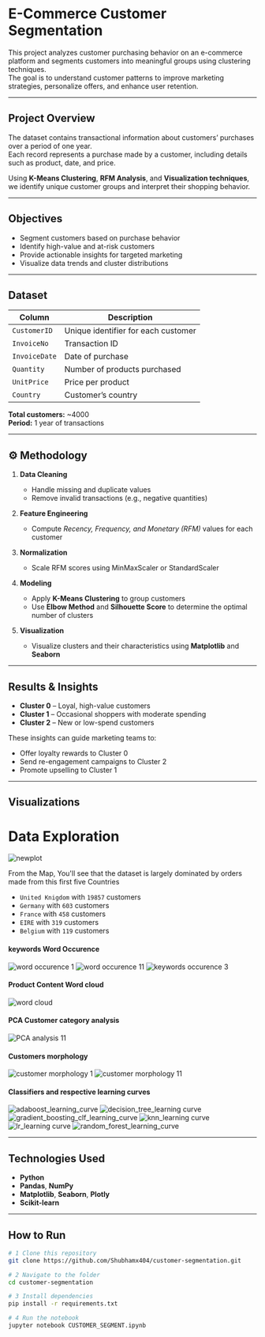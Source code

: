 #  E-Commerce Customer Segmentation

This project analyzes customer purchasing behavior on an e-commerce platform and segments customers into meaningful groups using clustering techniques.  
The goal is to understand customer patterns to improve marketing strategies, personalize offers, and enhance user retention.

---

##  Project Overview

The dataset contains transactional information about customers’ purchases over a period of one year.  
Each record represents a purchase made by a customer, including details such as product, date, and price.

Using **K-Means Clustering**, **RFM Analysis**, and **Visualization techniques**, we identify unique customer groups and interpret their shopping behavior.

---

##  Objectives

- Segment customers based on purchase behavior  
- Identify high-value and at-risk customers  
- Provide actionable insights for targeted marketing  
- Visualize data trends and cluster distributions

---

##  Dataset

| Column | Description |
|--------|--------------|
| `CustomerID` | Unique identifier for each customer |
| `InvoiceNo` | Transaction ID |
| `InvoiceDate` | Date of purchase |
| `Quantity` | Number of products purchased |
| `UnitPrice` | Price per product |
| `Country` | Customer’s country |

 **Total customers:** ~4000  
 **Period:** 1 year of transactions  

---

## ⚙️ Methodology

1. **Data Cleaning**
   - Handle missing and duplicate values  
   - Remove invalid transactions (e.g., negative quantities)

2. **Feature Engineering**
   - Compute *Recency, Frequency, and Monetary (RFM)* values for each customer

3. **Normalization**
   - Scale RFM scores using MinMaxScaler or StandardScaler

4. **Modeling**
   - Apply **K-Means Clustering** to group customers  
   - Use **Elbow Method** and **Silhouette Score** to determine the optimal number of clusters

5. **Visualization**
   - Visualize clusters and their characteristics using **Matplotlib** and **Seaborn**

---

##  Results & Insights

- **Cluster 0** – Loyal, high-value customers  
- **Cluster 1** – Occasional shoppers with moderate spending  
- **Cluster 2** – New or low-spend customers  

These insights can guide marketing teams to:
- Offer loyalty rewards to Cluster 0  
- Send re-engagement campaigns to Cluster 2  
- Promote upselling to Cluster 1  

---

##  Visualizations

# Data Exploration

![newplot](https://user-images.githubusercontent.com/25388109/86505481-152d9980-bdbd-11ea-9d45-5a8292671f31.png)

From the Map, You'll see that the dataset is largely dominated by orders made from this first five Countries

* `United Knigdom` with `19857` customers
* `Germany` with `603` customers
* `France` with `458` customers
* `EIRE` with `319` customers
* `Belgium` with `119` customers



#### keywords Word Occurence 

![word occurence 1](https://user-images.githubusercontent.com/25388109/86505722-4fe50100-bdc0-11ea-9a91-b4f971b594f3.png)
![word occurence 11](https://user-images.githubusercontent.com/25388109/86505724-52475b00-bdc0-11ea-8373-07fef750c573.png)
![keywords occurence 3](https://user-images.githubusercontent.com/25388109/86505803-11037b00-bdc1-11ea-84cc-7bae63eb13e1.png)



#### Product Content Word cloud

![word cloud](https://user-images.githubusercontent.com/25388109/86505858-8ec78680-bdc1-11ea-8fcc-5354a5767830.png)



#### PCA Customer category analysis

![PCA analysis 11](https://user-images.githubusercontent.com/25388109/86505918-18775400-bdc2-11ea-9508-40b33ddc3da9.png)


#### Customers morphology


![customer morphology 1](https://user-images.githubusercontent.com/25388109/86505974-a81d0280-bdc2-11ea-9eb7-cc42b2fe055a.png)
![customer morphology 11](https://user-images.githubusercontent.com/25388109/86505976-ac492000-bdc2-11ea-935b-c59341fecd37.png)



#### Classifiers and respective learning curves


![adaboost_learning_curve](https://user-images.githubusercontent.com/25388109/86506016-1feb2d00-bdc3-11ea-81bc-5ca083bf8916.png)
![decision_tree_learning curve](https://user-images.githubusercontent.com/25388109/86506017-211c5a00-bdc3-11ea-8813-0f0d7f3b2222.png)
![gradient_boosting_clf_learning_curve](https://user-images.githubusercontent.com/25388109/86506018-21b4f080-bdc3-11ea-916e-ee4270d2579b.png)
![knn_learning curve](https://user-images.githubusercontent.com/25388109/86506019-224d8700-bdc3-11ea-992c-e43120a2d454.png)
![lr_learning curve](https://user-images.githubusercontent.com/25388109/86506021-24afe100-bdc3-11ea-87ab-110886ca2f91.png)
![random_forest_learning_curve](https://user-images.githubusercontent.com/25388109/86506022-25487780-bdc3-11ea-88a8-5ba35d71c89f.png)



---

## Technologies Used

- **Python**  
- **Pandas**, **NumPy**  
- **Matplotlib**, **Seaborn**, **Plotly**  
- **Scikit-learn**

---

##  How to Run

```bash
# 1️ Clone this repository
git clone https://github.com/Shubhamx404/customer-segmentation.git

# 2️ Navigate to the folder
cd customer-segmentation

# 3️ Install dependencies
pip install -r requirements.txt

# 4️ Run the notebook
jupyter notebook CUSTOMER_SEGMENT.ipynb
